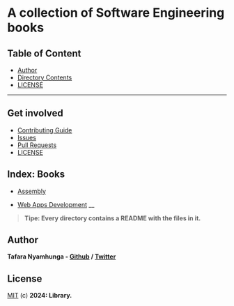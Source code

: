 # A collection of Software Engineering books

## Table of Content
- [Author](#author)
- [Directory Contents](#books)
- [LICENSE](#license)
___

## Get involved
- [Contributing Guide]()
- [Issues](https://github.com/Tafara-N/Library/issues)
- [Pull Requests](https://github.com/Tafara-N/Library/pulls)
- [LICENSE](LICENSE)

## Index: Books

- [Assembly]()

- [Web Apps Development]()
__

> **Tipe: Every directory contains a README with the files in it.**

## Author

**Tafara Nyamhunga  - [Github](https://github.com/tafara-n) / [Twitter](https://twitter.com/tafaranyamhunga)**

## License

[MIT](LICENSE) (c) **2024: Library.**
